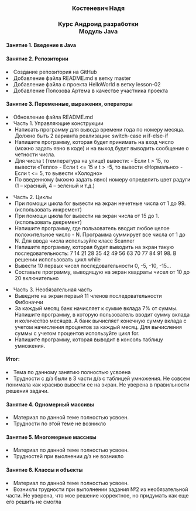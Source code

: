 <h3 align="center">Костеневич Надя</h3>
<h3 align="center">Курс Андроид разработки <br> Модуль Java</h3>
<h4 align="left">Занятие 1. Введение в Java </h4>

<h4 align="left">Занятие 2. Репозитории </h4>
 <li>Создание репозитория на GitHub</li>
 <li>Добавление файла README.md в ветку master</li>
 <li>Добавление файла с проекта HelloWorld в ветку lesson-02</li>
 <li>Добавление Полозова Артема в качестве участника проекта</li>

<h4 align="left">Занятие 3. Переменные, выражения, операторы </h4>
 <li>Обновление файла README.md</li>
 <li> Часть 1. Управляющие конструкции
 <ul>
<li>Написать программу для вывода времени года по номеру месяца. Должно быть 2 варианта 
реализации: switch-case и if-else-if  </li>
<li>Напишите программу, которая будет принимать на вход число (можно задать явно в коде) и на выход 
будет выводить сообщение о четности числа.  </li>
<li>Для числа t (температура на улице) вывести:
- Если t > 15, то вывести «Тепло»
- Если t <= 15 и t > -5, то вывести «Нормально»
- Если t <= 5, то вывести «Холодно»  </li>
<li> По введенному (можно задать явно) номеру определить цвет радуги (1 – красный, 4 – зеленый и т.д.)</li>
</ul>
</li>
 <li> Часть 2. Циклы
 <ul>
<li>При помощи цикла for вывести на экран нечетные числа от 1 до 99. (использовать инкремент)  </li>
<li>При помощи цикла for вывести на экран числа от 15 до 1. (использовать декремент) </li>
<li>Напишите программу, где пользователь вводит любое целое положительное число - N. Программа 
суммирует все числа от 1 до N. Для ввода числа используйте класс Scanner </li>
<li> Напишите программу, которая будет выводить на экран такую последовательность: 7 14 21 28 35 42 
49 56 63 70 77 84 91 98. В решении использовать цикл while</li>
<li> Вывести 10 первых чисел последовательности 0, -5, -10, -15…</li>
<li> Составьте программу, выводящую на экран квадраты чисел от 10 до 20 включительно</li>
</ul>
</li>
<li> Часть 3. Необязательная часть
 <ul>
<li>Выведите на экран первый 11 членов последовательности Фибоначчи</li>
<li>За каждый месяц банк начисляет к сумме вклада 7% от суммы. Напишите программу, в которую 
пользователь вводит сумму вклада и количество месяцев. А банк вычисляет конечную сумму вклада 
с учетом начисления процентов за каждый месяц. Для вычисления суммы с учетом процентов 
используйте цикл for. </li>
<li>Напишите программу, которая выводит в консоль таблицу умножения. </li>
</ul>
</li>
<h4> Итог: </h4>
<li> Тема по данному занятию полностью усвоена</li>
<li> Трудности с д/з были в 3 части д/з с таблицей умножения. Не совсем понимала как красиво вывести ее на экран. Не уверена в правильности решения задачи.</li>

<h4 align="left">Занятие 4. Одномерный массивы </h4>
 <li>Материал по данной теме полностью усвоен.</li>
 <li>Трудности по этой теме не возникло</li>

<h4 align="left">Занятие 5. Многомерные массивы </h4>
 <li>Материал по данной теме полностью усвоен.</li>
 <li>Трудностей при выолнении д/з не возникло</li>

<h4 align="left">Занятие 6. Классы и объекты </h4>
 <li>Материал по данной теме полностью усвоен.</li>
 <li>Возникли трудности при выполнении задания №2 из необязательной части. Не уверена, что мое решение корректное, но придумать как еще его решить не смогла</li>
